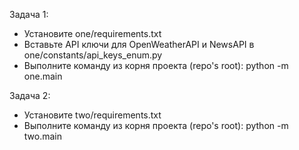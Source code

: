 Задача 1:
- Установите one/requirements.txt
- Вставьте API ключи для OpenWeatherAPI и NewsAPI в one/constants/api_keys_enum.py
- Выполните команду из корня проекта (repo's root): python -m one.main

Задача 2:
- Установите two/requirements.txt
- Выполните команду из корня проекта (repo's root): python -m two.main